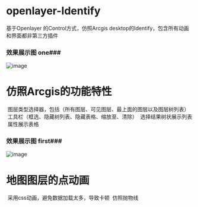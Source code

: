 # openlayer-Identify
基于Openlayer 的Control方式，仿照Arcgis desktop的Identify，包含所有动画和界面都非第三方插件

### 效果展示图 one###
![image](https://raw.githubusercontent.com/wiki/DerekMar/openlayer-Identify/GIF/identify_ui.gif)
# 仿照Arcgis的功能特性
  图层类型选择器，包括（所有图层、可见图层、最上面的图层以及图层树列表）
  工具栏（框选、隐藏树列表、隐藏表格、缩放至、清除）
  选择结果树状展示列表
  属性展示表格


### 效果展示图 first###
![image](https://raw.githubusercontent.com/wiki/DerekMar/openlayer-Identify/GIF/identify_animate.gif)
# 地图图层的点动画
  采用css动画，避免数据加载太多，导致卡顿
  仿照抛物线
